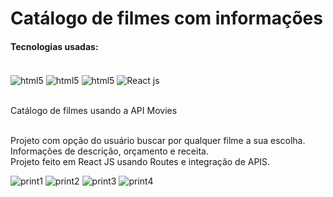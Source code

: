 # Catálogo de filmes com informações

<h4>Tecnologias usadas:</h4>
<div style="display: inline-block"><br/>
<img src="https://img.shields.io/badge/HTML5-E34F26?style=for-the-badge&logo=html5&logoColor=white" alt="html5" align="center"/>
<img src="https://img.shields.io/badge/CSS3-1572B6?style=for-the-badge&logo=css3&logoColor=white" alt="html5" align="center"/>
<img src="https://img.shields.io/badge/JavaScript-F7DF1E?style=for-the-badge&logo=javascript&logoColor=black" alt="html5" align="center"/>
<img src="https://img.shields.io/badge/React-20232A?style=for-the-badge&logo=react&logoColor=61DAFB" alt="React js" align="center"/>
</div>

<br> Catálogo de filmes usando a API Movies

<br>Projeto com opção do usuário buscar por qualquer filme a sua escolha. Informações de descrição, orçamento e receita.<br>
Projeto feito em React JS usando Routes e integração de APIS.

![print1](https://github.com/VitorLucasX/movies_info_react_vite/assets/126624364/7f24cea4-8cee-4b8e-ae50-27b6c347899c)
![print2](https://github.com/VitorLucasX/movies_info_react_vite/assets/126624364/b43427f8-1d4f-44e6-b336-91d277b3b43c)
![print3](https://github.com/VitorLucasX/movies_info_react_vite/assets/126624364/a1549cc0-fbb9-41d5-b557-f14d48143a3a)
![print4](https://github.com/VitorLucasX/movies_info_react_vite/assets/126624364/25ceff73-5020-4294-a657-4f8d804e78e0)
